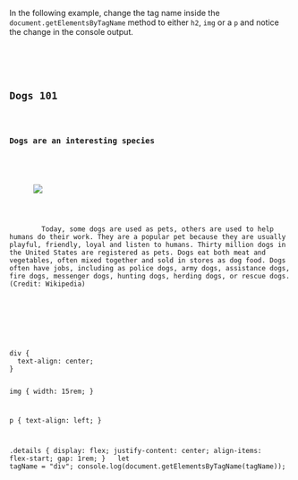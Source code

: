 In the following example,
change the tag name inside the
`document.getElementsByTagName` method
to either `h2`, `img` or a `p` and notice
the change in the console output.

<codeblock language="javascript" type="exercise" testMode="fixedInput">
<code>
<panel language="html">
<div>
  <h2>Dogs 101</h2>
  <h3>Dogs are an interesting species</h3>
  <div class="details">
    <picture>
      <img src="htmldom-dog-02.jpg"/>
    </picture>
    <p>
        Today, some dogs are used as pets, others are used to help humans do their work. They are a popular pet because they are usually playful, friendly, loyal and listen to humans. Thirty million dogs in the United States are registered as pets. Dogs eat both meat and vegetables, often mixed together and sold in stores as dog food. Dogs often have jobs, including as police dogs, army dogs, assistance dogs, fire dogs, messenger dogs, hunting dogs, herding dogs, or rescue dogs. (Credit: Wikipedia)
    </p>
  </div>
</div>
</panel>
<panel language="css">
div {
  text-align: center;
}

img {
  width: 15rem;
}

p {
  text-align: left;
}

.details {
  display: flex;
  justify-content: center;
  align-items: flex-start;
  gap: 1rem;
}
</panel>
<panel language="javascript">
let tagName = "div";
console.log(document.getElementsByTagName(tagName));
</panel>
</code>
</codeblock>